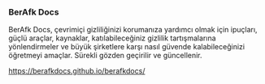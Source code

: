 ### BerAfk Docs

BerAfk Docs, çevrimiçi gizliliğinizi korumanıza yardımcı olmak için ipuçları, güçlü araçlar, kaynaklar, katılabileceğiniz gizlilik tartışmalarına yönlendirmeler ve büyük şirketlere karşı nasıl güvende kalabileceğinizi öğretmeyi amaçlar. Sürekli gözden geçirilir ve güncellenir.

https://berafkdocs.github.io/berafkdocs/
